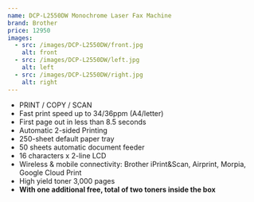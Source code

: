 ```yaml
---
name: DCP-L2550DW Monochrome Laser Fax Machine
brand: Brother
price: 12950
images:
  - src: /images/DCP-L2550DW/front.jpg
    alt: front
  - src: /images/DCP-L2550DW/left.jpg
    alt: left
  - src: /images/DCP-L2550DW/right.jpg
    alt: right
---
```


* PRINT / COPY / SCAN
* Fast print speed up to 34/36ppm (A4/letter)
* First page out in less than 8.5 seconds
* Automatic 2-sided Printing
* 250-sheet default paper tray
* 50 sheets automatic document feeder
* 16 characters x 2-line LCD
* Wireless & mobile connectivity: Brother iPrint\&Scan, Airprint, Morpia, Google Cloud Print
* High yield toner 3,000 pages
* **With one additional free, total of two toners inside the box**
